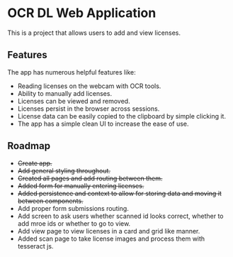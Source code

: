 # OCR DL Web Application

This is a project that allows users to add and view licenses. 

## Features

The app has numerous helpful features like:

* Reading licenses on the webcam with OCR tools.
* Ability to manually add licenses.
* Licenses can be viewed and removed.
* Licenses persist in the browser across sessions.
* License data can be easily copied to the clipboard by simple clicking it. 
* The app has a simple clean UI to increase the ease of use. 

## Roadmap

* ~~Create app.~~
* ~~Add general styling throughout.~~
* ~~Created all pages and add routing between them.~~
* ~~Added form for manually entering licenses.~~
* ~~Added persistence and context to allow for storing data and moving it between components.~~
* Add proper form submissions routing.
* Add screen to ask users whether scanned id looks correct, whether to add mroe ids or whether to go to view.
* Add view page to view licenses in a card and grid like manner.
* Added scan page to take license images and process them with tesseract js. 
